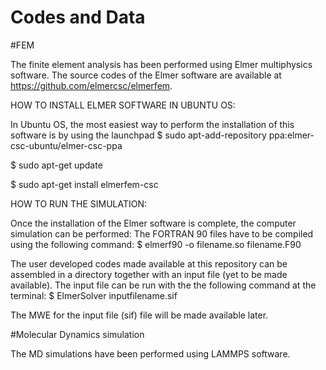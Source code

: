 # Codes and Data 
#FEM

The finite element analysis has been performed using Elmer multiphysics software. The source codes of the Elmer software are available at https://github.com/elmercsc/elmerfem.

HOW TO INSTALL ELMER SOFTWARE IN UBUNTU OS:

In Ubuntu OS, the most easiest way to perform the installation of this software is by using the launchpad
$ sudo apt-add-repository ppa:elmer-csc-ubuntu/elmer-csc-ppa

$ sudo apt-get update

$ sudo apt-get install elmerfem-csc

HOW TO RUN THE SIMULATION:

Once the installation of the Elmer software is complete, the computer simulation can be performed:
The FORTRAN 90 files have to be compiled using the following command:
$ elmerf90 -o filename.so filename.F90

The user developed codes made available at this repository can be assembled in a directory together with an input file (yet to be made available). The input file can be run with the the following command at the terminal:
$ ElmerSolver inputfilename.sif


The MWE for the input file (sif) file will be made available later.


#Molecular Dynamics simulation

The MD simulations have been performed using LAMMPS software. 
